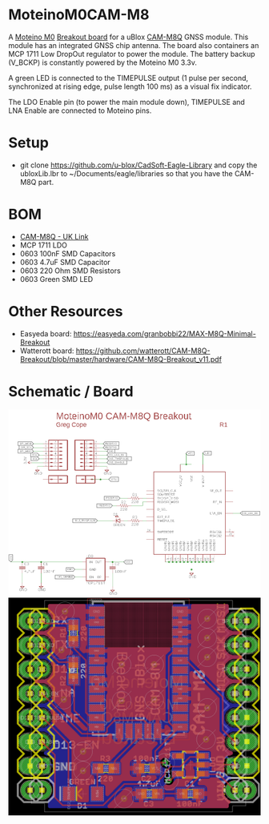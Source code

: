 # MoteinoM0CAM-M8
A [Moteino M0](https://lowpowerlab.com/guide/moteino/moteinom0/) [Breakout board](https://lowpowerlab.com/guide/moteino/m0-sensor-shields/) for a uBlox [CAM-M8Q](https://www.u-blox.com/en/product/cam-m8-series) GNSS module.  This module has an integrated GNSS chip antenna.  The board also containers an MCP 1711 Low DropOut regulator to power the module.  The battery backup (V_BCKP) is constantly powered by the Moteino M0 3.3v.

A green LED is connected to the TIMEPULSE output (1 pulse per second, synchronized at rising edge, pulse length 100 ms) as a visual fix indicator.

The LDO Enable pin (to power the main module down), TIMEPULSE and LNA Enable are connected to Moteino pins.

# Setup
* git clone https://github.com/u-blox/CadSoft-Eagle-Library and copy the ubloxLib.lbr to ~/Documents/eagle/libraries so that you have the CAM-M8Q part.

# BOM
* [CAM-M8Q - UK Link](https://www.tme.eu/gb/details/cam-m8q/gnss-gps-glonass-beidou-modules/u-blox)
* MCP 1711 LDO
* 0603 100nF SMD Capacitors
* 0603 4.7uF SMD Capacitor
* 0603 220 Ohm SMD Resistors
* 0603 Green SMD LED

# Other Resources
* Easyeda board: https://easyeda.com/granbobbi22/MAX-M8Q-Minimal-Breakout
* Watterott board: https://github.com/watterott/CAM-M8Q-Breakout/blob/master/hardware/CAM-M8Q-Breakout_v11.pdf

# Schematic / Board
![Schematic](/MoteinoM0CAM-M8-sch.png)
![Board](/MoteinoM0CAM-M8-brd.png)
